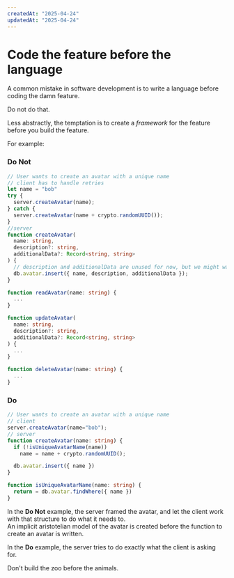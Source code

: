 ```yaml
---
createdAt: "2025-04-24"
updatedAt: "2025-04-24"
---
```


# Code the feature before the language

A common mistake in software development is to write a language before coding the damn feature.

Do not do that.

Less abstractly, the temptation is to create a _framework_ for the feature before you build the feature.

For example:

### Do Not

```ts
// User wants to create an avatar with a unique name
// client has to handle retries
let name = "bob"
try {
  server.createAvatar(name);
} catch {
  server.createAvatar(name + crypto.randomUUID());
}
//server
function createAvatar(
  name: string,
  description?: string,
  additionalData?: Record<string, string>
) {
  // description and additionalData are unused for now, but we might want them later
  db.avatar.insert({ name, description, additionalData });
}

function readAvatar(name: string) {
  ...
}

function updateAvatar(
  name: string,
  description?: string,
  additionalData?: Record<string, string>
) {
  ...
}

function deleteAvatar(name: string) {
  ...
}
```

### Do

```ts
// User wants to create an avatar with a unique name
// client
server.createAvatar(name="bob");
// server
function createAvatar(name: string) {
  if (!isUniqueAvatarName(name))
    name = name + crypto.randomUUID();

  db.avatar.insert({ name })
}

function isUniqueAvatarName(name: string) {
  return = db.avatar.findWhere({ name })
}
```

In the **Do Not** example, the server framed the avatar, and let the client work with that structure to do what it needs to.  
An implicit aristotelian model of the avatar is created before the function to create an avatar is written.

In the **Do** example, the server tries to do exactly what the client is asking for.

Don't build the zoo before the animals.
